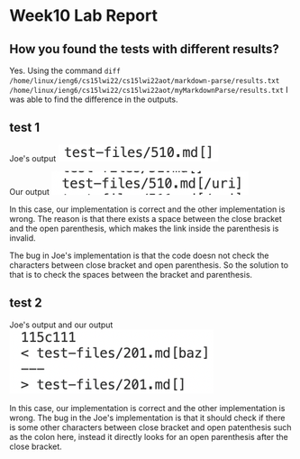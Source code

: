 # Week10 Lab Report

## How you found the tests with different results?

Yes. Using the command `diff /home/linux/ieng6/cs15lwi22/cs15lwi22aot/markdown-parse/results.txt /home/linux/ieng6/cs15lwi22/cs15lwi22aot/myMarkdownParse/results.txt` I was able to find the difference in the outputs.

## test 1
Joe's output
![Image](image1.1.png)

Our output
![Image](image1.2.png)

In this case, our implementation is correct and the other implementation is wrong. The reason is that there exists a space between the close bracket and the open parenthesis, which makes the link inside the parenthesis is invalid. 

The bug in Joe's implementation is that the code doesn not check the characters between close bracket and open parenthesis. So the solution to that is to check the spaces between the bracket and parenthesis.


## test 2
Joe's output and our output
![Image](image2.png)

In this case, our implementation is correct and the other implementation is wrong. The bug in the Joe's implementation is that it should check if there is some other characters between close bracket and open patenthesis such as the colon here, instead it directly looks for an open parenthesis after the close bracket. 